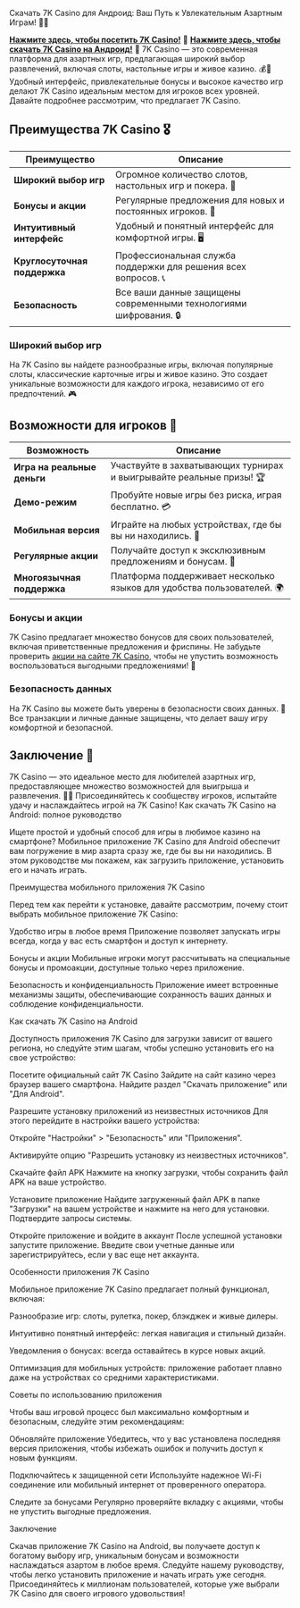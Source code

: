 Скачать 7K Casino для Андроид: Ваш Путь к Увлекательным Азартным Играм! 🎲✨

[**Нажмите здесь, чтобы посетить 7K Casino!**](https://7000partbestpromo.com/l/6765de2caa9613615d0c2084?sub_id=github) 🤑
[**Нажмите здесь, чтобы скачать 7K Casino на Андроид!**](https://www.pgyer.com/apk/apk/app7k.casino/download) 🤑
7K Casino — это современная платформа для азартных игр, предлагающая широкий выбор развлечений, включая слоты, настольные игры и живое казино. 💰🎉 Удобный интерфейс, привлекательные бонусы и высокое качество игр делают 7K Casino идеальным местом для игроков всех уровней. Давайте подробнее рассмотрим, что предлагает 7K Casino.

## Преимущества 7K Casino 🎖️

| Преимущество                     | Описание                                                |
|----------------------------------|--------------------------------------------------------|
| **Широкий выбор игр**            | Огромное количество слотов, настольных игр и покера. 🎰 |
| **Бонусы и акции**               | Регулярные предложения для новых и постоянных игроков. 🎁 |
| **Интуитивный интерфейс**        | Удобный и понятный интерфейс для комфортной игры. 🖥️   |
| **Круглосуточная поддержка**     | Профессиональная служба поддержки для решения всех вопросов. 📞 |
| **Безопасность**                 | Все ваши данные защищены современными технологиями шифрования. 🔒 |

### Широкий выбор игр

На 7K Casino вы найдете разнообразные игры, включая популярные слоты, классические карточные игры и живое казино. Это создает уникальные возможности для каждого игрока, независимо от его предпочтений. 🎮

## Возможности для игроков 🎲

| Возможность                      | Описание                                                |
|----------------------------------|--------------------------------------------------------|
| **Игра на реальные деньги**      | Участвуйте в захватывающих турнирах и выигрывайте реальные призы! 🏆 |
| **Демо-режим**                  | Пробуйте новые игры без риска, играя бесплатно. 💳    |
| **Мобильная версия**             | Играйте на любых устройствах, где бы вы ни находились. 📱 |
| **Регулярные акции**             | Получайте доступ к эксклюзивным предложениям и бонусам. 🎉 |
| **Многоязычная поддержка**       | Платформа поддерживает несколько языков для удобства пользователей. 🌍 |

### Бонусы и акции

7K Casino предлагает множество бонусов для своих пользователей, включая приветственные предложения и фриспины. Не забудьте проверить [акции на сайте 7K Casino](https://7000partbestpromo.com/l/6765de2caa9613615d0c2084?sub_id=github), чтобы не упустить возможность воспользоваться выгодными предложениями! 🎊

### Безопасность данных

На 7K Casino вы можете быть уверены в безопасности своих данных. 🔐 Все транзакции и личные данные защищены, что делает вашу игру комфортной и безопасной.

## Заключение 🎉

7K Casino — это идеальное место для любителей азартных игр, предоставляющее множество возможностей для выигрыша и развлечения. 🌟💸 Присоединяйтесь к сообществу игроков, испытайте удачу и наслаждайтесь игрой на 7K Casino!
Как скачать 7K Casino на Android: полное руководство

Ищете простой и удобный способ для игры в любимое казино на смартфоне? Мобильное приложение 7K Casino для Android обеспечит вам погружение в мир азарта сразу же, где бы вы ни находились. В этом руководстве мы покажем, как загрузить приложение, установить его и начать играть.

Преимущества мобильного приложения 7K Casino

Перед тем как перейти к установке, давайте рассмотрим, почему стоит выбрать мобильное приложение 7K Casino:

Удобство игры в любое время
Приложение позволяет запускать игры всегда, когда у вас есть смартфон и доступ к интернету.

Бонусы и акции
Мобильные игроки могут рассчитывать на специальные бонусы и промоакции, доступные только через приложение.

Безопасность и конфиденциальность
Приложение имеет встроенные механизмы защиты, обеспечивающие сохранность ваших данных и соблюдение конфиденциальности.

Как скачать 7K Casino на Android

Доступность приложения 7K Casino для загрузки зависит от вашего региона, но следуйте этим шагам, чтобы успешно установить его на свое устройство:

Посетите официальный сайт 7K Casino
Зайдите на сайт казино через браузер вашего смартфона. Найдите раздел "Скачать приложение" или "Для Android".

Разрешите установку приложений из неизвестных источников
Для этого перейдите в настройки вашего устройства:

Откройте "Настройки" > "Безопасность" или "Приложения".

Активируйте опцию "Разрешить установку из неизвестных источников".

Скачайте файл APK
Нажмите на кнопку загрузки, чтобы сохранить файл APK на ваше устройство.

Установите приложение
Найдите загруженный файл APK в папке "Загрузки" на вашем устройстве и нажмите на него для установки. Подтвердите запросы системы.

Откройте приложение и войдите в аккаунт
После успешной установки запустите приложение. Введите свои учетные данные или зарегистрируйтесь, если у вас еще нет аккаунта.

Особенности приложения 7K Casino

Мобильное приложение 7K Casino предлагает полный функционал, включая:

Разнообразие игр: слоты, рулетка, покер, блэкджек и живые дилеры.

Интуитивно понятный интерфейс: легкая навигация и стильный дизайн.

Уведомления о бонусах: всегда оставайтесь в курсе новых акций.

Оптимизация для мобильных устройств: приложение работает плавно даже на устройствах со средними характеристиками.

Советы по использованию приложения

Чтобы ваш игровой процесс был максимально комфортным и безопасным, следуйте этим рекомендациям:

Обновляйте приложение
Убедитесь, что у вас установлена последняя версия приложения, чтобы избежать ошибок и получить доступ к новым функциям.

Подключайтесь к защищенной сети
Используйте надежное Wi-Fi соединение или мобильный интернет от проверенного оператора.

Следите за бонусами
Регулярно проверяйте вкладку с акциями, чтобы не упустить выгодные предложения.

Заключение

Скачав приложение 7K Casino на Android, вы получаете доступ к богатому выбору игр, уникальным бонусам и возможности наслаждаться азартом в любое время. Следуйте нашему руководству, чтобы легко установить приложение и начать играть уже сегодня. Присоединяйтесь к миллионам пользователей, которые уже выбрали 7K Casino для своего игрового удовольствия!

